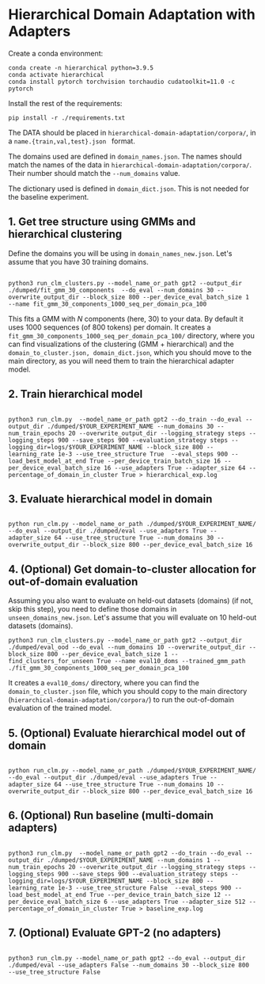 # Hierarchical Domain Adaptation with Adapters


Create a conda environment:

```
conda create -n hierarchical python=3.9.5
conda activate hierarchical
conda install pytorch torchvision torchaudio cudatoolkit=11.0 -c pytorch
```

Install the rest of the requirements:

```
pip install -r ./requirements.txt
```


The DATA should be placed in ```hierarchical-domain-adaptation/corpora/```, in a ```name.{train,val,test}.json ``` format. 

The domains used are defined in ```domain_names.json```.
The names should match the names of the data in ```hierarchical-domain-adaptation/corpora/```.
Their number should match the ```--num_domains``` value.

The dictionary used is defined in ```domain_dict.json```. This is not needed for the baseline experiment. 

## 1. Get tree structure using GMMs and hierarchical clustering

Define the domains you will be using in ```domain_names_new.json```. Let's assume that you have 30 training domains. 

```

python3 run_clm_clusters.py --model_name_or_path gpt2 --output_dir ./dumped/fit_gmm_30_components  --do_eval --num_domains 30 --overwrite_output_dir --block_size 800 --per_device_eval_batch_size 1  --name fit_gmm_30_components_1000_seq_per_domain_pca_100 

```

This fits a GMM with *N* components (here, 30) to your data.
By default it uses 1000 sequences (of 800 tokens) per domain.
It creates a ```fit_gmm_30_components_1000_seq_per_domain_pca_100/``` directory, where you 
can find visualizations of the clustering (GMM + hierarchical) and the ```domain_to_cluster.json, domain_dict.json```,
which you should move to the main directory, as you will need them to train the hierarchical adapter model. 


## 2. Train hierarchical model 

```

python3 run_clm.py  --model_name_or_path gpt2 --do_train --do_eval --output_dir ./dumped/$YOUR_EXPERIMENT_NAME --num_domains 30 --num_train_epochs 20 --overwrite_output_dir --logging_strategy steps --logging_steps 900 --save_steps 900 --evaluation_strategy steps --logging_dir=logs/$YOUR_EXPERIMENT_NAME --block_size 800 --learning_rate 1e-3 --use_tree_structure True  --eval_steps 900 --load_best_model_at_end True --per_device_train_batch_size 16 --per_device_eval_batch_size 16 --use_adapters True --adapter_size 64 --percentage_of_domain_in_cluster True > hierarchical_exp.log 

```

## 3. Evaluate hierarchical model in domain

```

python run_clm.py --model_name_or_path ./dumped/$YOUR_EXPERIMENT_NAME/ --do_eval --output_dir ./dumped/eval --use_adapters True --adapter_size 64 --use_tree_structure True --num_domains 30 --overwrite_output_dir --block_size 800 --per_device_eval_batch_size 16

```

## 4. (Optional)  Get domain-to-cluster allocation for out-of-domain evaluation
Assuming you also want to evaluate on held-out datasets (domains) (if not, skip this step), you need to define those domains in ```unseen_domains_new.json```.
Let's assume that you will evaluate on 10 held-out datasets (domains). 
 
```
python3 run_clm_clusters.py --model_name_or_path gpt2 --output_dir ./dumped/eval_ood --do_eval --num_domains 10 --overwrite_output_dir --block_size 800 --per_device_eval_batch_size 1 --find_clusters_for_unseen True --name eval10_doms --trained_gmm_path ./fit_gmm_30_components_1000_seq_per_domain_pca_100

```

It creates a ```eval10_doms/``` directory, where you can find the ```domain_to_cluster.json``` file, which you should copy to the main directory (```hierarchical-domain-adaptation/corpora/```) to run the out-of-domain evaluation of the trained model. 

## 5. (Optional)  Evaluate hierarchical model out of domain

```

python run_clm.py --model_name_or_path ./dumped/$YOUR_EXPERIMENT_NAME/ --do_eval --output_dir ./dumped/eval --use_adapters True --adapter_size 64 --use_tree_structure True --num_domains 10 --overwrite_output_dir --block_size 800 --per_device_eval_batch_size 16

```

## 6. (Optional) Run baseline (multi-domain adapters)

```

python3 run_clm.py  --model_name_or_path gpt2 --do_train --do_eval --output_dir ./dumped/$YOUR_EXPERIMENT_NAME --num_domains 1 --num_train_epochs 20 --overwrite_output_dir --logging_strategy steps --logging_steps 900 --save_steps 900 --evaluation_strategy steps --logging_dir=logs/$YOUR_EXPERIMENT_NAME --block_size 800 --learning_rate 1e-3 --use_tree_structure False  --eval_steps 900 --load_best_model_at_end True --per_device_train_batch_size 12 --per_device_eval_batch_size 6 --use_adapters True --adapter_size 512 --percentage_of_domain_in_cluster True > baseline_exp.log

```

## 7. (Optional) Evaluate GPT-2 (no adapters)

```

python3 run_clm.py --model_name_or_path gpt2 --do_eval --output_dir ./dumped/eval --use_adapters False --num_domains 30 --block_size 800   --use_tree_structure False

```
